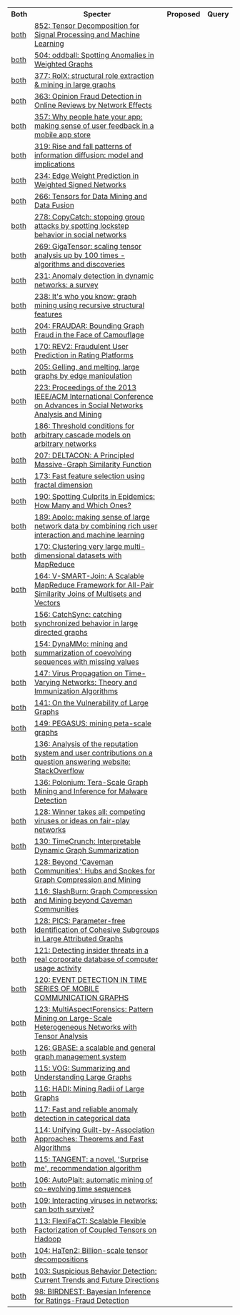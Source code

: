 <html><table><tr>
<th>Both</th>
<th>Specter</th>
<th>Proposed</th>
<th>Query</th>
</tr>
<tr>
<td><a href="both/16321768.md">both</a></td>
<td><a href="https://www.semanticscholar.org/paper/eed9fa4483cab37eacd59db0fac4b1441431ee85">852: Tensor Decomposition for Signal Processing and Machine Learning</a></td>
</tr>
<tr>
<td><a href="both/10574408.md">both</a></td>
<td><a href="https://www.semanticscholar.org/paper/a8dc47e370b17371e57ad070e669360794473efe">504: oddball: Spotting Anomalies in Weighted Graphs</a></td>
</tr>
<tr>
<td><a href="both/458476.md">both</a></td>
<td><a href="https://www.semanticscholar.org/paper/199369d8eaff23e00c106ef2ddc4181696600c1f">377: RolX: structural role extraction & mining in large graphs</a></td>
</tr>
<tr>
<td><a href="both/11549892.md">both</a></td>
<td><a href="https://www.semanticscholar.org/paper/eaec9000ef12593e4489a711eed5f042d46d5ced">363: Opinion Fraud Detection in Online Reviews by Network Effects</a></td>
</tr>
<tr>
<td><a href="both/7849215.md">both</a></td>
<td><a href="https://www.semanticscholar.org/paper/e9a1e6f3b183d0fe9a07fedefbd7eed806ce7584">357: Why people hate your app: making sense of user feedback in a mobile app store</a></td>
</tr>
<tr>
<td><a href="both/8183913.md">both</a></td>
<td><a href="https://www.semanticscholar.org/paper/9f76ffc30f4b16fa2b33e398ce4d750e603763ab">319: Rise and fall patterns of information diffusion: model and implications</a></td>
</tr>
<tr>
<td><a href="both/14025076.md">both</a></td>
<td><a href="https://www.semanticscholar.org/paper/29d0f0556502566f1615ff347b5f568bce46063a">234: Edge Weight Prediction in Weighted Signed Networks</a></td>
</tr>
<tr>
<td><a href="both/13967536.md">both</a></td>
<td><a href="https://www.semanticscholar.org/paper/a6a53b783ec3e01f91696b6ec846e3aac15f4a3d">266: Tensors for Data Mining and Data Fusion</a></td>
</tr>
<tr>
<td><a href="both/1537397.md">both</a></td>
<td><a href="https://www.semanticscholar.org/paper/28a12dbd4175397dcc6b19a695440d41e479103e">278: CopyCatch: stopping group attacks by spotting lockstep behavior in social networks</a></td>
</tr>
<tr>
<td><a href="both/3329064.md">both</a></td>
<td><a href="https://www.semanticscholar.org/paper/24096d990d160d3c30e4479e5eda0fb324667e9f">269: GigaTensor: scaling tensor analysis up by 100 times - algorithms and discoveries</a></td>
</tr>
<tr>
<td><a href="both/14414383.md">both</a></td>
<td><a href="https://www.semanticscholar.org/paper/23f9220e0ca8f2cb522c36d158ca88f043007c68">231: Anomaly detection in dynamic networks: a survey</a></td>
</tr>
<tr>
<td><a href="both/5641567.md">both</a></td>
<td><a href="https://www.semanticscholar.org/paper/c5a3889e8c5e91ac09c3ca06ae603772613ee828">238: It's who you know: graph mining using recursive structural features</a></td>
</tr>
<tr>
<td><a href="both/417113.md">both</a></td>
<td><a href="https://www.semanticscholar.org/paper/2852982175beeb92e14127277cb158c4cb31f5c5">204: FRAUDAR: Bounding Graph Fraud in the Face of Camouflage</a></td>
</tr>
<tr>
<td><a href="both/44195887.md">both</a></td>
<td><a href="https://www.semanticscholar.org/paper/7ed053062375927eb82e4925168f98fea6bc69a0">170: REV2: Fraudulent User Prediction in Rating Platforms</a></td>
</tr>
<tr>
<td><a href="both/10375513.md">both</a></td>
<td><a href="https://www.semanticscholar.org/paper/bc12ae48a23994a577d0910c83233b7c35d073f8">205: Gelling, and melting, large graphs by edge manipulation</a></td>
</tr>
<tr>
<td><a href="both/53857605.md">both</a></td>
<td><a href="https://www.semanticscholar.org/paper/2b9b1c2d005dbf280d21233bd270bb6461c3ea3a">223: Proceedings of the 2013 IEEE/ACM International Conference on Advances in Social Networks Analysis and Mining</a></td>
</tr>
<tr>
<td><a href="both/9934921.md">both</a></td>
<td><a href="https://www.semanticscholar.org/paper/8c6c8dab8490da06f132ab0406d0960055b6609d">186: Threshold conditions for arbitrary cascade models on arbitrary networks</a></td>
</tr>
<tr>
<td><a href="both/5310840.md">both</a></td>
<td><a href="https://www.semanticscholar.org/paper/bc54e2ede505c9a012b3ba3c29c53c1367a18d5a">207: DELTACON: A Principled Massive-Graph Similarity Function</a></td>
</tr>
<tr>
<td><a href="both/5376388.md">both</a></td>
<td><a href="https://www.semanticscholar.org/paper/fc61da0988aea2d955360779087691223d56792d">173: Fast feature selection using fractal dimension</a></td>
</tr>
<tr>
<td><a href="both/111541.md">both</a></td>
<td><a href="https://www.semanticscholar.org/paper/85e4fe83ec5972effc21f297c52b0df660fc11a6">190: Spotting Culprits in Epidemics: How Many and Which Ones?</a></td>
</tr>
<tr>
<td><a href="both/6373651.md">both</a></td>
<td><a href="https://www.semanticscholar.org/paper/42936c2f2f5c8f4152494b94609fb33ec6264b8b">189: Apolo: making sense of large network data by combining rich user interaction and machine learning</a></td>
</tr>
<tr>
<td><a href="both/3196039.md">both</a></td>
<td><a href="https://www.semanticscholar.org/paper/035109378c724a5db763f5b7ff3c94b7949ce5a2">170: Clustering very large multi-dimensional datasets with MapReduce</a></td>
</tr>
<tr>
<td><a href="both/18822866.md">both</a></td>
<td><a href="https://www.semanticscholar.org/paper/9d51bf6d3b19c375e3ec69f5ef7cf22c497a9710">164: V-SMART-Join: A Scalable MapReduce Framework for All-Pair Similarity Joins of Multisets and Vectors</a></td>
</tr>
<tr>
<td><a href="both/1985429.md">both</a></td>
<td><a href="https://www.semanticscholar.org/paper/24e45f66c6ddfbfe1430ade5522709d51d908722">156: CatchSync: catching synchronized behavior in large directed graphs</a></td>
</tr>
<tr>
<td><a href="both/13154909.md">both</a></td>
<td><a href="https://www.semanticscholar.org/paper/097c5aa2d1196118da6ff454f4d81a95995025b9">154: DynaMMo: mining and summarization of coevolving sequences with missing values</a></td>
</tr>
<tr>
<td><a href="both/16568471.md">both</a></td>
<td><a href="https://www.semanticscholar.org/paper/b01de1a14b372f4f5029df4c1ffda270695c34d3">147: Virus Propagation on Time-Varying Networks: Theory and Immunization Algorithms</a></td>
</tr>
<tr>
<td><a href="both/4851536.md">both</a></td>
<td><a href="https://www.semanticscholar.org/paper/8217e13b6215a6b3a96cb8bafb03a49dbfa7f24b">141: On the Vulnerability of Large Graphs</a></td>
</tr>
<tr>
<td><a href="both/27440192.md">both</a></td>
<td><a href="https://www.semanticscholar.org/paper/945a85b792c7c4bc20fbec110f0faa1546e56db2">149: PEGASUS: mining peta-scale graphs</a></td>
</tr>
<tr>
<td><a href="both/3442070.md">both</a></td>
<td><a href="https://www.semanticscholar.org/paper/37c2c51947f00a7ed01761d404c2e4d04cf108a8">136: Analysis of the reputation system and user contributions on a question answering website: StackOverflow</a></td>
</tr>
<tr>
<td><a href="both/2204793.md">both</a></td>
<td><a href="https://www.semanticscholar.org/paper/f161c0f4a5a6a39771410977e46ad73d1f07050b">136: Polonium: Tera-Scale Graph Mining and Inference for Malware Detection</a></td>
</tr>
<tr>
<td><a href="both/828994.md">both</a></td>
<td><a href="https://www.semanticscholar.org/paper/8a0a9cf1a2bb5433d10daa5b3f15873c892f319d">128: Winner takes all: competing viruses or ideas on fair-play networks</a></td>
</tr>
<tr>
<td><a href="both/16604069.md">both</a></td>
<td><a href="https://www.semanticscholar.org/paper/3974bfabec9d760c3eff4542247bd8fe82aea494">130: TimeCrunch: Interpretable Dynamic Graph Summarization</a></td>
</tr>
<tr>
<td><a href="both/11730388.md">both</a></td>
<td><a href="https://www.semanticscholar.org/paper/14815c67e4d215acf9558950e2762759229fe277">128: Beyond 'Caveman Communities': Hubs and Spokes for Graph Compression and Mining</a></td>
</tr>
<tr>
<td><a href="both/4560688.md">both</a></td>
<td><a href="https://www.semanticscholar.org/paper/1a4edf228e648b54fab3f25df82817cfd0a5bb42">116: SlashBurn: Graph Compression and Mining beyond Caveman Communities</a></td>
</tr>
<tr>
<td><a href="both/15372635.md">both</a></td>
<td><a href="https://www.semanticscholar.org/paper/3a7430f6612f7e30d2fa72bc97ad40346940308c">128: PICS: Parameter-free Identification of Cohesive Subgroups in Large Attributed Graphs</a></td>
</tr>
<tr>
<td><a href="both/14186475.md">both</a></td>
<td><a href="https://www.semanticscholar.org/paper/e9b3514a964d8773c37f2cafa6a0ba8a82103405">121: Detecting insider threats in a real corporate database of computer usage activity</a></td>
</tr>
<tr>
<td><a href="both/14881580.md">both</a></td>
<td><a href="https://www.semanticscholar.org/paper/aa846463d2068b8b86a871b3c016a7f4eb418d5c">120: EVENT DETECTION IN TIME SERIES OF MOBILE COMMUNICATION GRAPHS</a></td>
</tr>
<tr>
<td><a href="both/2897099.md">both</a></td>
<td><a href="https://www.semanticscholar.org/paper/232f2b3cf9da9c002aa6a273829c7ff4dd4ec3db">123: MultiAspectForensics: Pattern Mining on Large-Scale Heterogeneous Networks with Tensor Analysis</a></td>
</tr>
<tr>
<td><a href="both/13884201.md">both</a></td>
<td><a href="https://www.semanticscholar.org/paper/25c4f37ca49c25b2c7540b156a979814ff8df510">126: GBASE: a scalable and general graph management system</a></td>
</tr>
<tr>
<td><a href="both/923115.md">both</a></td>
<td><a href="https://www.semanticscholar.org/paper/7c57d4ff9ce63d8810a571398ee4f791509af171">115: VOG: Summarizing and Understanding Large Graphs</a></td>
</tr>
<tr>
<td><a href="both/6692659.md">both</a></td>
<td><a href="https://www.semanticscholar.org/paper/a4adfcd5d94c8478279ea8f34553b1bee590198f">116: HADI: Mining Radii of Large Graphs</a></td>
</tr>
<tr>
<td><a href="both/207199709.md">both</a></td>
<td><a href="https://www.semanticscholar.org/paper/7a2907cbf39b5c943c93a74a280017c44fc65cd2">117: Fast and reliable anomaly detection in categorical data</a></td>
</tr>
<tr>
<td><a href="both/10177484.md">both</a></td>
<td><a href="https://www.semanticscholar.org/paper/cc507e7bfd39c2cd4f99254728d2e75f62d35ab7">114: Unifying Guilt-by-Association Approaches: Theorems and Fast Algorithms</a></td>
</tr>
<tr>
<td><a href="both/12886725.md">both</a></td>
<td><a href="https://www.semanticscholar.org/paper/20aa9c0c17ce85ff2eeac313f02e835e14e7c593">115: TANGENT: a novel, 'Surprise me', recommendation algorithm</a></td>
</tr>
<tr>
<td><a href="both/6118391.md">both</a></td>
<td><a href="https://www.semanticscholar.org/paper/27cddc26a77d47d5f0e5bf4cb9f339a55d2fda50">106: AutoPlait: automatic mining of co-evolving time sequences</a></td>
</tr>
<tr>
<td><a href="both/7985397.md">both</a></td>
<td><a href="https://www.semanticscholar.org/paper/c40db8aa046129083b08bf3620dba8ba9c23e914">109: Interacting viruses in networks: can both survive?</a></td>
</tr>
<tr>
<td><a href="both/14414059.md">both</a></td>
<td><a href="https://www.semanticscholar.org/paper/52c7ac4a872cd984b5af26ff435e0028eb58eae2">113: FlexiFaCT: Scalable Flexible Factorization of Coupled Tensors on Hadoop</a></td>
</tr>
<tr>
<td><a href="both/10364053.md">both</a></td>
<td><a href="https://www.semanticscholar.org/paper/228387a5960ed1111e9bf2146728dab01e67736c">104: HaTen2: Billion-scale tensor decompositions</a></td>
</tr>
<tr>
<td><a href="both/13993114.md">both</a></td>
<td><a href="https://www.semanticscholar.org/paper/e6cfc6839ddd9b4cdd91dfa01804a923bea0989f">103: Suspicious Behavior Detection: Current Trends and Future Directions</a></td>
</tr>
<tr>
<td><a href="both/7003214.md">both</a></td>
<td><a href="https://www.semanticscholar.org/paper/b643f1d8c8d48236b9a0e232315a8bb471919d50">98: BIRDNEST: Bayesian Inference for Ratings-Fraud Detection</a></td>
</tr>
</table></html>
